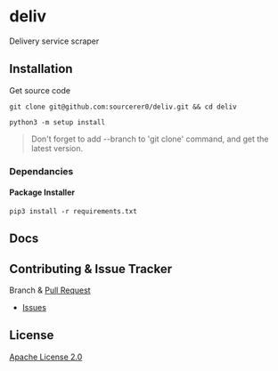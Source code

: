 # deliv
Delivery service scraper

## Installation
Get source code
```shell script
git clone git@github.com:sourcerer0/deliv.git && cd deliv

python3 -m setup install
```
> Don't forget to add --branch to 'git clone' command, and get the latest version.

### Dependancies
#### Package Installer
```shell script
pip3 install -r requirements.txt
```

## Docs

## Contributing & Issue Tracker
Branch & [Pull Request](https://github.com/sourcerer0/deliv/pulls)
- [Issues](https://github.com/sourcerer0/deliv/issues)

## License
[Apache License 2.0](https://github.com/sourcerer0/deliv/blob/master/LICENSE)
